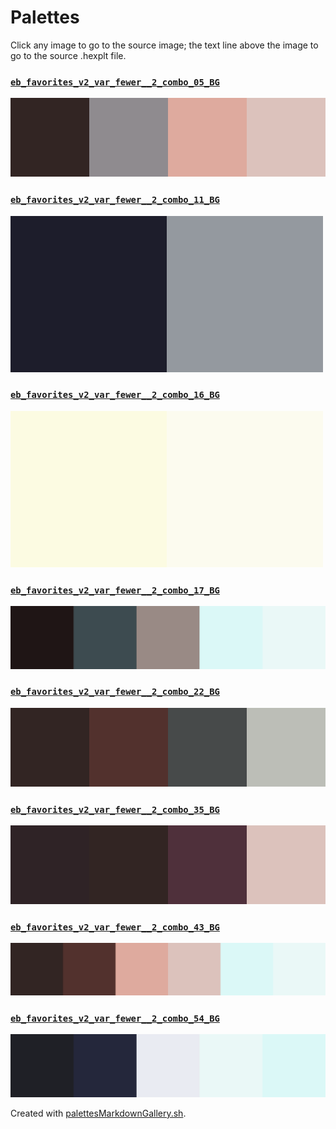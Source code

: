 # Palettes

Click any image to go to the source image; the text line above the image to go to the source .hexplt file.

### [`eb_favorites_v2_var_fewer__2_combo_05_BG`](eb_favorites_v2_var_fewer__2_combo_05_BG.hexplt)

[ ![eb_favorites_v2_var_fewer__2_combo_05_BG.png](eb_favorites_v2_var_fewer__2_combo_05_BG.png) ](eb_favorites_v2_var_fewer__2_combo_05_BG.png)

### [`eb_favorites_v2_var_fewer__2_combo_11_BG`](eb_favorites_v2_var_fewer__2_combo_11_BG.hexplt)

[ ![eb_favorites_v2_var_fewer__2_combo_11_BG.png](eb_favorites_v2_var_fewer__2_combo_11_BG.png) ](eb_favorites_v2_var_fewer__2_combo_11_BG.png)

### [`eb_favorites_v2_var_fewer__2_combo_16_BG`](eb_favorites_v2_var_fewer__2_combo_16_BG.hexplt)

[ ![eb_favorites_v2_var_fewer__2_combo_16_BG.png](eb_favorites_v2_var_fewer__2_combo_16_BG.png) ](eb_favorites_v2_var_fewer__2_combo_16_BG.png)

### [`eb_favorites_v2_var_fewer__2_combo_17_BG`](eb_favorites_v2_var_fewer__2_combo_17_BG.hexplt)

[ ![eb_favorites_v2_var_fewer__2_combo_17_BG.png](eb_favorites_v2_var_fewer__2_combo_17_BG.png) ](eb_favorites_v2_var_fewer__2_combo_17_BG.png)

### [`eb_favorites_v2_var_fewer__2_combo_22_BG`](eb_favorites_v2_var_fewer__2_combo_22_BG.hexplt)

[ ![eb_favorites_v2_var_fewer__2_combo_22_BG.png](eb_favorites_v2_var_fewer__2_combo_22_BG.png) ](eb_favorites_v2_var_fewer__2_combo_22_BG.png)

### [`eb_favorites_v2_var_fewer__2_combo_35_BG`](eb_favorites_v2_var_fewer__2_combo_35_BG.hexplt)

[ ![eb_favorites_v2_var_fewer__2_combo_35_BG.png](eb_favorites_v2_var_fewer__2_combo_35_BG.png) ](eb_favorites_v2_var_fewer__2_combo_35_BG.png)

### [`eb_favorites_v2_var_fewer__2_combo_43_BG`](eb_favorites_v2_var_fewer__2_combo_43_BG.hexplt)

[ ![eb_favorites_v2_var_fewer__2_combo_43_BG.png](eb_favorites_v2_var_fewer__2_combo_43_BG.png) ](eb_favorites_v2_var_fewer__2_combo_43_BG.png)

### [`eb_favorites_v2_var_fewer__2_combo_54_BG`](eb_favorites_v2_var_fewer__2_combo_54_BG.hexplt)

[ ![eb_favorites_v2_var_fewer__2_combo_54_BG.png](eb_favorites_v2_var_fewer__2_combo_54_BG.png) ](eb_favorites_v2_var_fewer__2_combo_54_BG.png)

Created with [palettesMarkdownGallery.sh](https://github.com/earthbound19/_ebDev/blob/master/scripts/imgAndVideo/palettesMarkdownGallery.sh).